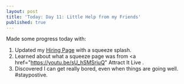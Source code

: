 ```yaml
---
layout: post
title: 'Today: Day 11: Little Help from my Friends'
published: true
---
```


Made some progress today with:
1. Updated my <a href="https://josephbalog.com/Portfolio">Hiring Page</a> with a squeeze splash.
2. Learned about what a squeeze page was from <a href="https://youtu.be/sU_hSMSriuQ" Attract It Live <a>.
3. Discovered I can get really bored, even when things are going well. #staypostive.
